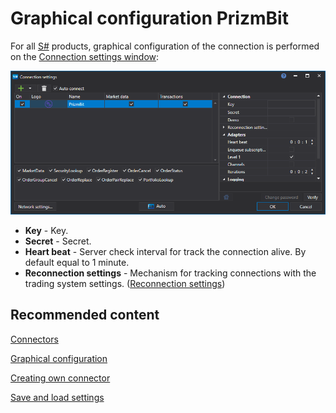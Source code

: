 # Graphical configuration PrizmBit

For all [S\#](StockSharpAbout.md) products, graphical configuration of the connection is performed on the [Connection settings window](API_UI_ConnectorWindow.md):

![API GUI Settings PrizmBit](../images/API_GUI_Settings_PrizmBit.png)

- **Key** \- Key.
- **Secret** \- Secret.
- **Heart beat** \- Server check interval for track the connection alive. By default equal to 1 minute.
- **Reconnection settings** \- Mechanism for tracking connections with the trading system settings. ([Reconnection settings](Reconnect.md))

## Recommended content

[Connectors](API_Connectors.md)

[Graphical configuration](API_ConnectorsUIConfiguration.md)

[Creating own connector](ConnectorCreating.md)

[Save and load settings](API_Connectors_SaveConnectorSettings.md)
